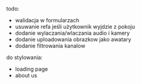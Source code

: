 todo:

- walidacja w formularzach
- usuwanie refa jeśli użytkownik wyjdzie z pokoju
- dodanie wylaczania/wlaczania audio i kamery
- dodanie uploadowania obrazkow jako awatary
- dodanie filtrowania kanalow

do stylowania:

- loading page
- about us
